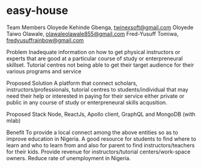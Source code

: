 # easy-house

Team Members
Oloyede Kehinde Gbenga, twinexsoft@gmail.com
Oloyede Taiwo Olawale, olawaleolawale855@gmail.com
Fred-Yusuff Tomiwa, fredyusuffrainbow@gmail.com

Problem
Inadequate information on how to get physical instructors or experts that are good at a particular course of study or enterpreneural skillset. Tutorial centres not being able to get their target audience for their various programs and service

Proposed Solution
A platform that connect scholars, instructors/professionals, tutorial centres to students/individual that may need their help or interested in paying for their service either private or public in any course of study or enterpreneural skills acqusition.

Proposed Stack
Node, ReactJs, Apollo client, GraphQL and MongoDB (with mlab)

Benefit
To provide a local connect among the above entities so as to improve education in Nigeria.
A good resource for students to find where to learn and who to learn from and also for parent to find instructors/teachers for their kids.
Provide revenue for instructors/tutorial centers/work-space owners.
Reduce rate of unemployment in Nigeria.
